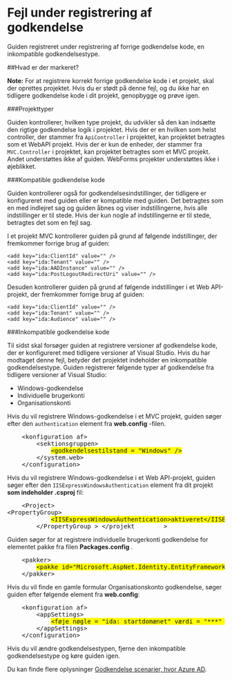 <properties 
    pageTitle="Fejl under registrering af godkendelse" 
    description="Guiden active directory forbindelse fundet en kompatibel godkendelsestype" 
    services="active-directory" 
    documentationCenter="" 
    authors="TomArcher" 
    manager="douge" 
    editor=""/>
  
<tags 
    ms.service="active-directory" 
    ms.workload="web" 
    ms.tgt_pltfrm="vs-getting-started" 
    ms.devlang="na" 
    ms.topic="article" 
    ms.date="08/15/2016" 
    ms.author="tarcher"/>

# <a name="error-during-authentication-detection"></a>Fejl under registrering af godkendelse

Guiden registreret under registrering af forrige godkendelse kode, en inkompatible godkendelsestype.   

##<a name="what-is-being-checked"></a>Hvad er der markeret?

**Note:** For at registrere korrekt forrige godkendelse kode i et projekt, skal der oprettes projektet.  Hvis du er stødt på denne fejl, og du ikke har en tidligere godkendelse kode i dit projekt, genopbygge og prøve igen.

###<a name="project-types"></a>Projekttyper

Guiden kontrollerer, hvilken type projekt, du udvikler så den kan indsætte den rigtige godkendelse logik i projektet.  Hvis der er en hvilken som helst controller, der stammer fra `ApiController` i projektet, kan projektet betragtes som et WebAPI projekt.  Hvis der er kun de enheder, der stammer fra `MVC.Controller` i projektet, kan projektet betragtes som et MVC projekt.  Andet understøttes ikke af guiden.  WebForms projekter understøttes ikke i øjeblikket.

###<a name="compatible-authentication-code"></a>Kompatible godkendelse kode

Guiden kontrollerer også for godkendelsesindstillinger, der tidligere er konfigureret med guiden eller er kompatible med guiden.  Det betragtes som en med indlejret sag og guiden åbnes og viser indstillingerne, hvis alle indstillinger er til stede.  Hvis der kun nogle af indstillingerne er til stede, betragtes det som en fejl sag.

I et projekt MVC kontrollerer guiden på grund af følgende indstillinger, der fremkommer forrige brug af guiden:

    <add key="ida:ClientId" value="" />
    <add key="ida:Tenant" value="" />
    <add key="ida:AADInstance" value="" />
    <add key="ida:PostLogoutRedirectUri" value="" />

Desuden kontrollerer guiden på grund af følgende indstillinger i et Web API-projekt, der fremkommer forrige brug af guiden:

    <add key="ida:ClientId" value="" />
    <add key="ida:Tenant" value="" />
    <add key="ida:Audience" value="" />

###<a name="incompatible-authentication-code"></a>Inkompatible godkendelse kode

Til sidst skal forsøger guiden at registrere versioner af godkendelse kode, der er konfigureret med tidligere versioner af Visual Studio. Hvis du har modtaget denne fejl, betyder det projektet indeholder en inkompatible godkendelsestype. Guiden registrerer følgende typer af godkendelse fra tidligere versioner af Visual Studio:

* Windows-godkendelse 
* Individuelle brugerkonti 
* Organisationskonti 
 

Hvis du vil registrere Windows-godkendelse i et MVC projekt, guiden søger efter den `authentication` element fra **web.config** -filen.

<pre>
    &lt;konfiguration af&gt;
        &lt;sektionsgruppen&gt;
            <span style="background-color: yellow">&lt;godkendelsestilstand = "Windows" /&gt;</span>
        &lt;/system.web&gt;
    &lt;/configuration&gt;
</pre>

Hvis du vil registrere Windows-godkendelse i et Web API-projekt, guiden søger efter den `IISExpressWindowsAuthentication` element fra dit projekt **som indeholder .csproj** fil:

<pre>
    &lt;Project&gt;
&lt;PropertyGroup&gt;
            <span style="background-color: yellow">&lt;IISExpressWindowsAuthentication&gt;aktiveret&lt;/IISExpressWindowsAuthentication&gt;</span>
        &lt;/PropertyGroup > &lt;/projekt        &gt;
</pre>

Guiden søger for at registrere individuelle brugerkonti godkendelse for elementet pakke fra filen **Packages.config** .

<pre>
    &lt;pakker&gt;
        <span style="background-color: yellow">&lt;pakke id="Microsoft.AspNet.Identity.EntityFramework" version = "2.1.0" targetFramework = "net45" /&gt;</span>
    &lt;/pakker&gt;
</pre>

Hvis du vil finde en gamle formular Organisationskonto godkendelse, søger guiden efter følgende element fra **web.config**:

<pre>
    &lt;konfiguration af&gt;
        &lt;appSettings&gt;
            <span style="background-color: yellow">&lt;føje nøgle = "ida: startdomænet" værdi = "***" /&gt;</span>
        &lt;/appSettings&gt;
    &lt;/configuration&gt;
</pre>

Hvis du vil ændre godkendelsestypen, fjerne den inkompatible godkendelsestype og køre guiden igen.

Du kan finde flere oplysninger [Godkendelse scenarier, hvor Azure AD](active-directory-authentication-scenarios.md).